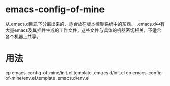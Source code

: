 # emacs-config-of-mine
从.emacs.d目录下分离出来的，适合放在版本控制系统中的东西。
.emacs.d中有大量emacs及其插件生成的工作文件，这些文件与具体的机器密切相关，不适合各个机器上共享。

# 用法
cp emacs-config-of-mine/init.el.template .emacs.d/init.el
cp emacs-config-of-mine/env.el.template .emacs.d/env.el
